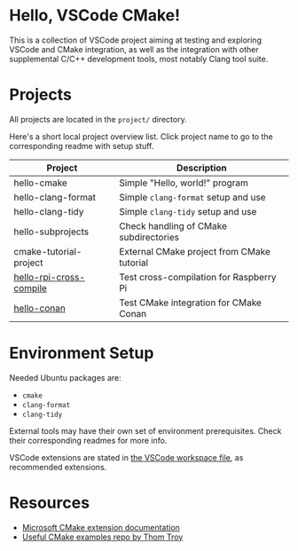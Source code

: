 # Hello, VSCode CMake!

This is a collection of VSCode project aiming at testing and exploring
VSCode and CMake integration, as well as the integration with other
supplemental C/C++ development tools, most notably Clang tool suite.

# Projects

All projects are located in the `project/` directory.

Here's a short local project overview list. Click project name to go to
the corresponding readme with setup stuff.

|Project                    |Description
|---------------------------|-------------------------------------------
|hello-cmake                |Simple "Hello, world!" program
|hello-clang-format         |Simple `clang-format` setup and use
|hello-clang-tidy           |Simple `clang-tidy` setup and use
|hello-subprojects          |Check handling of CMake subdirectories
|cmake-tutorial-project     |External CMake project from CMake tutorial
|[hello-rpi-cross-compile]  |Test cross-compilation for Raspberry Pi
|[hello-conan]              |Test CMake integration for CMake Conan 


[hello-rpi-cross-compile]: <projects/hello-rpi-cross-compile/README.md>
[hello-conan]: <projects/hello-conan/README.md>

# Environment Setup

Needed Ubuntu packages are:

*   `cmake`
*   `clang-format`
*   `clang-tidy`

External tools may have their own set of environment prerequisites.
Check their corresponding readmes for more info.

VSCode extensions are stated in [the VSCode workspace
file](hello-vscode-cmake.code-workspace), as recommended extensions.

# Resources

*   [Microsoft CMake extension documentation][ms_cmake_ext_doc]
*   [Useful CMake examples repo by Thom Troy][ttroy50_github]


[ms_cmake_ext_doc]: <https://vector-of-bool.github.io/docs/vscode-cmake-tools/index.html>
[ttroy50_github]: <https://github.com/ttroy50/cmake-examples/README.adoc>
